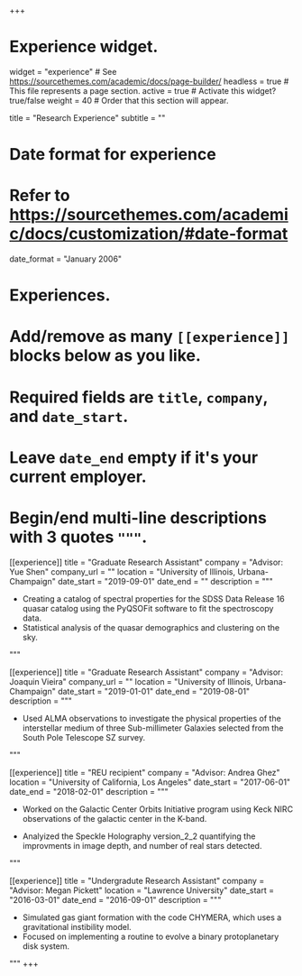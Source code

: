 +++
# Experience widget.
widget = "experience"  # See https://sourcethemes.com/academic/docs/page-builder/
headless = true  # This file represents a page section.
active = true  # Activate this widget? true/false
weight = 40  # Order that this section will appear.

title = "Research Experience"
subtitle = ""

# Date format for experience
#   Refer to https://sourcethemes.com/academic/docs/customization/#date-format
date_format = "January 2006"

# Experiences.
#   Add/remove as many `[[experience]]` blocks below as you like.
#   Required fields are `title`, `company`, and `date_start`.
#   Leave `date_end` empty if it's your current employer.
#   Begin/end multi-line descriptions with 3 quotes `"""`.
[[experience]]
  title = "Graduate Research Assistant"
  company = "Advisor: Yue Shen"
  company_url = ""
  location = "University of Illinois, Urbana-Champaign"
  date_start = "2019-09-01"
  date_end = ""
  description = """
  
  * Creating a catalog of spectral properties for the SDSS Data Release 16 quasar catalog using the PyQSOFit software to fit the spectroscopy data.
  * Statistical analysis of the quasar demographics and clustering on the sky.
  
"""

[[experience]]
  title = "Graduate Research Assistant"
  company = "Advisor: Joaquin Vieira"
  company_url = ""
  location = "University of Illinois, Urbana-Champaign"
  date_start = "2019-01-01"
  date_end = "2019-08-01"
  description = """
 
  * Used ALMA observations to investigate the physical properties of the interstellar medium of three Sub-millimeter Galaxies selected from the South Pole Telescope SZ survey.
 
 """

[[experience]]
  title = "REU recipient"
  company = "Advisor: Andrea Ghez"
  location = "University of California, Los Angeles"
  date_start = "2017-06-01"
  date_end = "2018-02-01"
  description = """
 
  * Worked on the Galactic Center Orbits Initiative program using Keck NIRC observations of the galactic center in the K-band.
 
  * Analyized the Speckle Holography version_2_2 quantifying the improvments in image depth, and number of real stars detected.
 
 """

[[experience]]
  title = "Undergradute Research Assistant"
  company = "Advisor: Megan Pickett"
  location = "Lawrence University"
  date_start = "2016-03-01"
  date_end = "2016-09-01"
  description = """
 
  * Simulated gas giant formation with the code CHYMERA, which uses a gravitational instibility model.
  * Focused on implementing a routine to evolve a binary protoplanetary disk system.
 
 """
+++
